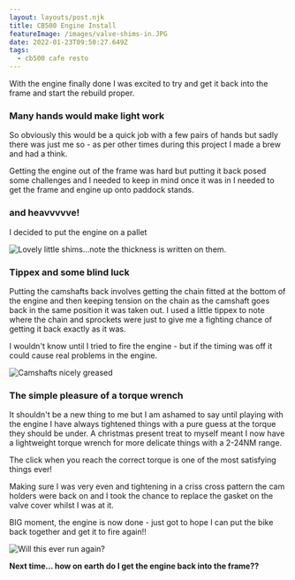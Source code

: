 ```yaml
---
layout: layouts/post.njk
title: CB500 Engine Install
featureImage: /images/valve-shims-in.JPG
date: 2022-01-23T09:50:27.649Z
tags:
  - cb500 cafe resto
---
```


With the engine finally done I was excited to try and get it back into the frame and start the rebuild proper.

### Many hands would make light work 

So obviously this would be a quick job with a few pairs of hands but sadly there was just me so - as per other times during this project I made a brew and had a think.

Getting the engine out of the frame was hard but putting it back posed some challenges and I needed to keep in mind once it was in I needed to get the frame and engine up onto paddock stands.

### and heavvvvve!

I decided to put the engine on a pallet  

![Lovely little shims...note the thickness is written on them.](/images/valve-shims-in.JPG "Lovely little shims...note the thickness is written on them.")

### Tippex and some blind luck 

Putting the camshafts back involves getting the chain fitted at the bottom of the engine and then keeping tension on the chain as the camshaft goes back in the same position it was taken out. I used a little tippex to note where the chain and sprockets were just to give me a fighting chance of getting it back exactly as it was. 

I wouldn't know until I tried to fire the engine - but if the timing was off it could cause real problems in the engine. 

![Camshafts nicely greased](/images/camshafts-in.JPG "Camshafts nicely greased")


### The simple pleasure of a torque wrench 

It shouldn't be a new thing to me but I am ashamed to say until playing with the engine I have always tightened things with a pure guess at the torque they should be under. A christmas present treat to myself meant I now have a lightweight torque wrench for more delicate things with a 2-24NM range. 

The click when you reach the correct torque is one of the most satisfying things ever!


Making sure I was very even and tightening in a criss cross pattern the cam holders were back on and I took the chance to replace the gasket on the valve cover whilst I was at it. 

BIG moment, the engine is now done - just got to hope I can put the bike back together and get it to fire again!! 

![Will this ever run again?](/images/finished-engine.JPG "Will this ever run again?")

**Next time... how on earth do I get the engine back into the frame??**
